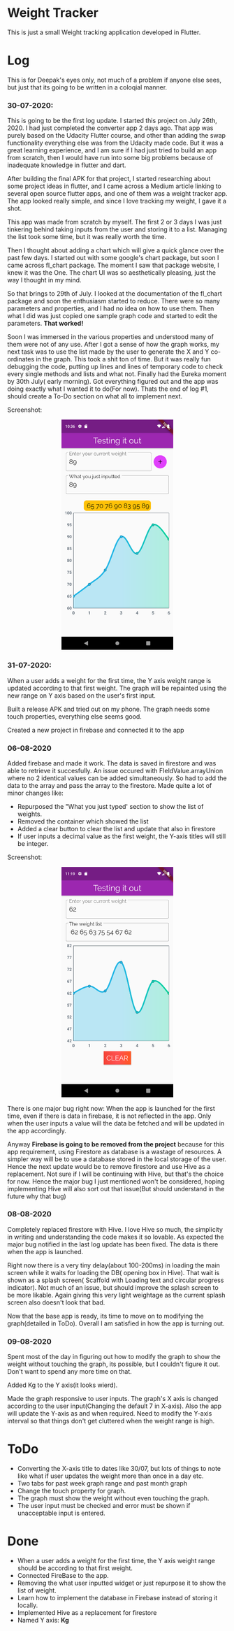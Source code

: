 # Weight Tracker
This is just a small Weight tracking application developed in Flutter. 

# Log
This is for Deepak's eyes only, not much of a problem if anyone else sees, but just that its going to be written in a coloqial manner.

### 30-07-2020:
This is going to be the first log update. I started this project on July 26th, 2020. I had just completed the converter app 2 days ago. That app was purely based on the Udacity Flutter course, and other than adding the swap functionality everything else was from the Udacity made code. But it was a great learning experience, and I am sure if I had just tried to build an app from scratch, then I would have run into some big problems because of inadequate knowledge in flutter and dart.

After building the final APK for that project, I started researching about some project ideas in flutter, and I came across a Medium article linking to several open source flutter apps, and one of them was a weight tracker app. The app looked really simple, and since I love tracking my weight, I gave it a shot.

This app was made from scratch by myself. The first 2 or 3 days I was just tinkering behind taking inputs from the user and storing it to a list. Managing the list took some time, but it was really worth the time.

Then I thought about adding a chart which will give a quick glance over the past few days. I started out with some google's chart package, but soon I came across fl_chart package. The moment I saw that package website, I knew it was the One. The chart UI was so aesthetically pleasing, just the way I thought in my mind.

So that brings to 29th of July. I looked at the documentation of the fl_chart package and soon the enthusiasm started to reduce. There were so many parameters and properties, and I had no idea on how to use them. Then what I did was just copied one sample graph code and started to edit the parameters. **That worked!**

Soon I was immersed in the various properties and understood many of them were not of any use. After I got a sense of how the graph works, my next task was to use the list made by the user to generate the X and Y co-ordinates in the graph. This took a shit ton of time. But it was really fun debugging the code, putting up lines and lines of temporary code to check every single methods and lists and what not. Finally had the Eureka moment by 30th July( early morning). Got everything figured out and the app was doing exactly what I wanted it to do(For now). Thats the end of log #1, should create a To-Do section on what all to implement next.

Screenshot:
<p align="center">
  <img src="screenshots/30-07-2020%2C%20log.png" width="256" hspace="4">
</p>

### 31-07-2020:
When a user adds a weight for the first time, the Y axis weight range is updated according to that first weight. The graph will be repainted using the new range on Y axis based on the user's first input.

Built a release APK and tried out on my phone. The graph needs some touch properties, everything else seems good.

Created a new project in firebase and connected it to the app

### 06-08-2020
Added firebase and made it work. The data is saved in firestore and was able to retrieve it succesfully. An issue occured with FIeldValue.arrayUnion where no 2 identical values can be added simultaneously. So had to add the data to the array and pass the array to the firestore.
Made quite a lot of minor changes like: 
* Repurposed the "What you just typed' section to show the list of weights. 
* Removed the container which showed the list 
* Added a clear button to clear the list and update that also in firestore
* If user inputs a decimal value as the first weight, the Y-axis titles will still be integer.

Screenshot:
<p align="center">
  <img src="screenshots/06-08-2020.png" width="256" hspace="4">
</p>

There is one major bug right now: When the app is launched for the first time, even if there is data in firebase, it is not reflected in the app. Only when the user inputs a value will the data be fetched and will be updated in the app accordingly. 

Anyway **Firebase is going to be removed from the project** because for this app requirement, using Firestore as database is a wastage of resources. A simpler way will be to use a database stored in the local storage of the user. Hence the next update would be to remove firestore and use Hive as a replacement. Not sure if I will be continuing with Hive, but that's the choice for now. Hence the major bug I just mentioned won't be considered, hoping implementing Hive will also sort out that issue(But should understand in the future why that bug)

### 08-08-2020
Completely replaced firestore with Hive. I love Hive so much, the simplicity in writing and understanding the code makes it so lovable. As expected the major bug notified in the last log update has been fixed. The data is there when the app is launched. 

Right now there is a very tiny delay(about 100-200ms) in loading the main screen while it waits for loading the DB( opening box in Hive). That wait is shown as a splash screen( Scaffold with Loading text and circular progress indicator). Not much of an issue, but should improve the splash screen to be more likable. Again giving this very light weightage as the current splash screen also doesn't look that bad.

Now that the base app is ready, its time to move on to modifying the graph(detailed in ToDo). Overall I am satisfied in how the app is turning out.

### 09-08-2020
Spent most of the day in figuring out how to modify the graph to show the weight without touching the graph, its possible, but I couldn't figure it out. Don't want to spend any more time on that.

Added Kg to the Y axis(it looks wierd).

Made the graph responsive to user inputs. The graph's X axis is changed according to the user input(Changing the default 7 in X-axis). Also the app will update the Y-axis as and when required. Need to modify the Y-axis interval so that things don't get cluttered when the weight range is high.

# ToDo
* Converting the X-axis title to dates like 30/07, but lots of things to note like what if user updates the weight more than once in a day etc. 
* Two tabs for past week graph range and past month graph
* Change the touch property for graph.
* The graph must show the weight without even touching the graph.
* The user input must be checked and error must be shown if unacceptable input is entered.

# Done
* When a user adds a weight for the first time, the Y axis weight range should be according to that first weight.
* Connected FireBase to the app.
* Removing the what user inputted widget or just repurpose it to show the list of weight.
* Learn how to implement the database in Firebase instead of storing it locally.
* Implemented Hive as a replacement for firestore
* Named Y axis: **Kg** 


